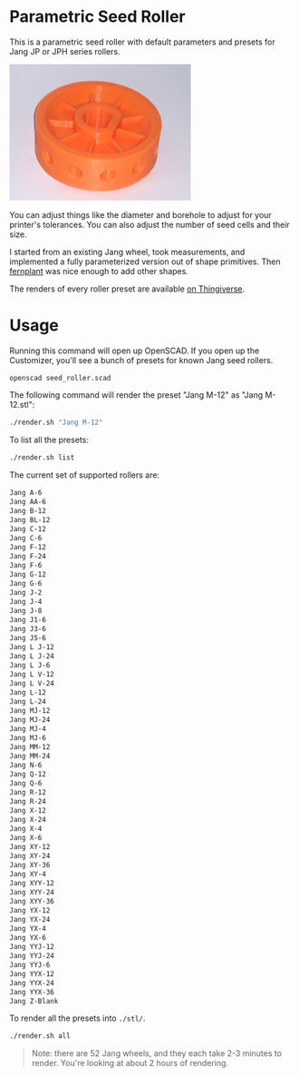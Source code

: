 # Parametric Seed Roller

This is a parametric seed roller with default parameters and presets for Jang JP or JPH series rollers.

<img src="https://github.com/Fordi/jang-seeder-wheel/raw/main/Jang_F-12_PLA_Orange.jpg" width="320" alt="Jang F-12 sample print" />

You can adjust things like the diameter and borehole to adjust for your printer's tolerances. You can also adjust the number of seed cells and their size.

I started from an existing Jang wheel, took measurements, and implemented a fully parameterized version out of shape primitives.  Then [fernplant](https://github.com/fernplant) was nice enough to add other shapes.

The renders of every roller preset are available [on Thingiverse](https://www.thingiverse.com/thing:4462838).

# Usage

Running this command will open up OpenSCAD.  If you open up the Customizer, you'll see a bunch of presets for known Jang seed rollers.

```
openscad seed_roller.scad
```

The following command will render the preset "Jang M-12" as "Jang M-12.stl":

```bash
./render.sh "Jang M-12"
```

To list all the presets:

```bash
./render.sh list
```

The current set of supported rollers are:

```
Jang A-6
Jang AA-6
Jang B-12
Jang BL-12
Jang C-12
Jang C-6
Jang F-12
Jang F-24
Jang F-6
Jang G-12
Jang G-6
Jang J-2
Jang J-4
Jang J-8
Jang J1-6
Jang J3-6
Jang J5-6
Jang L J-12
Jang L J-24
Jang L J-6
Jang L V-12
Jang L V-24
Jang L-12
Jang L-24
Jang MJ-12
Jang MJ-24
Jang MJ-4
Jang MJ-6
Jang MM-12
Jang MM-24
Jang N-6
Jang Q-12
Jang Q-6
Jang R-12
Jang R-24
Jang X-12
Jang X-24
Jang X-4
Jang X-6
Jang XY-12
Jang XY-24
Jang XY-36
Jang XY-4
Jang XYY-12
Jang XYY-24
Jang XYY-36
Jang YX-12
Jang YX-24
Jang YX-4
Jang YX-6
Jang YYJ-12
Jang YYJ-24
Jang YYJ-6
Jang YYX-12
Jang YYX-24
Jang YYX-36
Jang Z-Blank
```

To render all the presets into `./stl/`.

```bash
./render.sh all
```

> Note: there are 52 Jang wheels, and they each take 2-3 minutes to render.  You're looking at about 2 hours of rendering.

